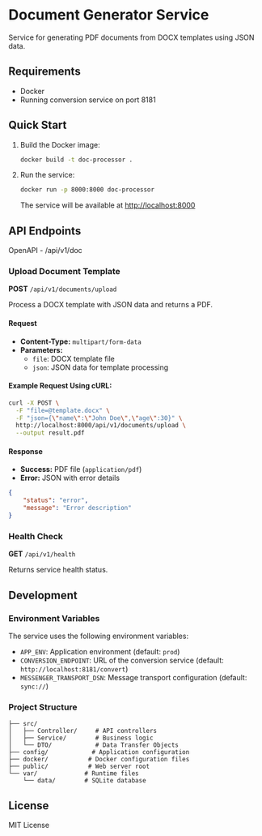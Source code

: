 # Document Generator Service

Service for generating PDF documents from DOCX templates using JSON data.

## Requirements

- Docker
- Running conversion service on port 8181

## Quick Start

1. Build the Docker image:
   ```bash
   docker build -t doc-processor .
   ```

2. Run the service:
   ```bash
   docker run -p 8000:8000 doc-processor
   ```

   The service will be available at [http://localhost:8000](http://localhost:8000)

## API Endpoints

OpenAPI - /api/v1/doc

### Upload Document Template

**POST** `/api/v1/documents/upload`

Process a DOCX template with JSON data and returns a PDF.

#### Request

- **Content-Type:** `multipart/form-data`
- **Parameters:**
    - `file`: DOCX template file
    - `json`: JSON data for template processing

#### Example Request Using cURL:

```bash
curl -X POST \
  -F "file=@template.docx" \
  -F "json={\"name\":\"John Doe\",\"age\":30}" \
  http://localhost:8000/api/v1/documents/upload \
  --output result.pdf
```

#### Response

- **Success:** PDF file (`application/pdf`)
- **Error:** JSON with error details

```json
{
    "status": "error",
    "message": "Error description"
}
```

### Health Check

**GET** `/api/v1/health`

Returns service health status.

## Development

### Environment Variables

The service uses the following environment variables:

- `APP_ENV`: Application environment (default: `prod`)
- `CONVERSION_ENDPOINT`: URL of the conversion service (default: `http://localhost:8181/convert`)
- `MESSENGER_TRANSPORT_DSN`: Message transport configuration (default: `sync://`)

### Project Structure

```
├── src/
│   ├── Controller/     # API controllers
│   ├── Service/        # Business logic
│   └── DTO/            # Data Transfer Objects
├── config/            # Application configuration
├── docker/           # Docker configuration files
├── public/           # Web server root
└── var/             # Runtime files
    └── data/        # SQLite database
```

## License

MIT License
